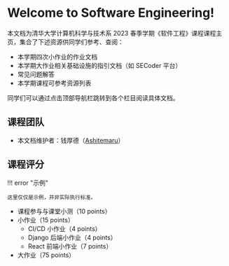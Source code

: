 # Welcome to Software Engineering!

本文档为清华大学计算机科学与技术系 2023 春季学期《软件工程》课程课程主页，集合了下述资源供同学们参考、查阅：

- 本学期四次小作业的作业文档
- 本学期大作业相关基础设施的指引文档（如 SECoder 平台）
- 常见问题解答
- 本学期课程可参考资源列表

同学们可以通过点击顶部导航栏跳转到各个栏目阅读具体文档。

## 课程团队

- 本文档维护者：钱厚德（[Ashitemaru](https://ashitemaru.github.io)）

## 课程评分

!!! error "示例"

    这里仅仅是示例，并非实际执行标准。

- 课程参与与课堂小测（10 points）
- 小作业（15 points）
    - CI/CD 小作业（4 points）
    - Django 后端小作业（4 points）
    - React 前端小作业（7 points）
- 大作业（75 points）
